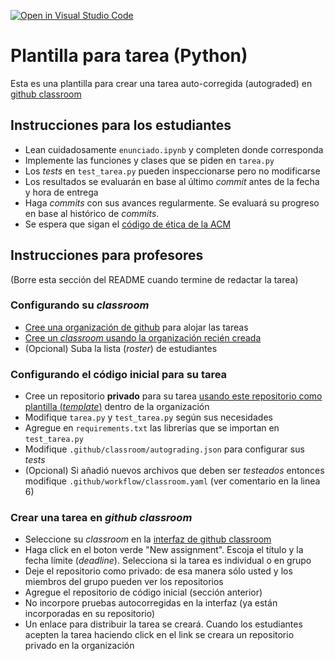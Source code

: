 [![Open in Visual Studio Code](https://classroom.github.com/assets/open-in-vscode-c66648af7eb3fe8bc4f294546bfd86ef473780cde1dea487d3c4ff354943c9ae.svg)](https://classroom.github.com/online_ide?assignment_repo_id=8959785&assignment_repo_type=AssignmentRepo)
# Plantilla para tarea (Python)

Esta es una plantilla para crear una tarea auto-corregida (autograded) en [github classroom](https://classroom.github.com/classrooms)

## Instrucciones para los estudiantes

- Lean cuidadosamente `enunciado.ipynb` y completen donde corresponda
- Implemente las funciones y clases que se piden en `tarea.py`
- Los *tests* en `test_tarea.py` pueden inspeccionarse pero no modificarse
- Los resultados se evaluarán en base al último *commit* antes de la fecha y hora de entrega
- Haga *commits* con sus avances regularmente. Se evaluará su progreso en base al histórico de *commits*. 
- Se espera que sigan el [código de ética de la ACM](https://www.acm.org/code-of-ethics)


## Instrucciones para profesores

(Borre esta sección del README cuando termine de redactar la tarea)

### Configurando su *classroom*

- [Cree una organización de github](https://docs.github.com/en/organizations/collaborating-with-groups-in-organizations/creating-a-new-organization-from-scratch) para alojar las tareas
- [Cree un *classroom* usando la organización recién creada](https://docs.github.com/en/education/manage-coursework-with-github-classroom/teach-with-github-classroom/manage-classrooms)
- (Opcional) Suba la lista (*roster*) de estudiantes


### Configurando el código inicial para su tarea

- Cree un repositorio **privado** para su tarea [usando este repositorio como plantilla (*template*)](https://docs.github.com/en/repositories/creating-and-managing-repositories/creating-a-repository-from-a-template) dentro de la organización
- Modifique `tarea.py` y `test_tarea.py` según sus necesidades
- Agregue en `requirements.txt` las librerías que se importan en `test_tarea.py`
- Modifique `.github/classroom/autograding.json` para configurar sus *tests*
- (Opcional) Si añadió nuevos archivos que deben ser *testeados* entonces modifique `.github/workflow/classroom.yaml` (ver comentario en la linea 6)


### Crear una tarea en *github classroom*

- Seleccione su *classroom* en la [interfaz de github classroom](https://classroom.github.com/classrooms)
- Haga click en el boton verde "New assignment". Escoja el título y la fecha límite (*deadline*). Selecciona si la tarea es individual o en grupo
- Deje el repositorio como privado: de esa manera sólo usted y los miembros del grupo pueden ver los repositorios
- Agregue el repositorio de código inicial (sección anterior) 
- No incorpore pruebas autocorregidas en la interfaz (ya están incorporadas en su repositorio)
- Un enlace para distribuir la tarea se creará. Cuando los estudiantes acepten la tarea haciendo click en el link se creara un repositorio privado en la organización
